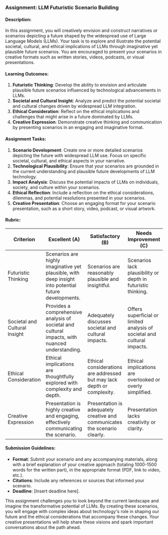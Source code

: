 ### Assignment: LLM Futuristic Scenario Building

#### Description:
In this assignment, you will creatively envision and construct narratives or scenarios depicting a future shaped by the widespread use of Large Language Models (LLMs). Your task is to explore and illustrate the potential societal, cultural, and ethical implications of LLMs through imaginative yet plausible future scenarios. You are encouraged to present your scenarios in creative formats such as written stories, videos, podcasts, or visual presentations.

#### Learning Outcomes:
1. **Futuristic Thinking**: Develop the ability to envision and articulate plausible future scenarios influenced by technological advancements in LLMs.
2. **Societal and Cultural Insight**: Analyze and predict the potential societal and cultural changes driven by widespread LLM integration.
3. **Ethical Consideration**: Reflect on the ethical implications and challenges that might arise in a future dominated by LLMs.
4. **Creative Expression**: Demonstrate creative thinking and communication by presenting scenarios in an engaging and imaginative format.

#### Assignment Tasks:
1. **Scenario Development**: Create one or more detailed scenarios depicting the future with widespread LLM use. Focus on specific societal, cultural, and ethical aspects in your narrative.
2. **Technological Plausibility**: Ensure that your scenarios are grounded in the current understanding and plausible future developments of LLM technology.
3. **Impact Analysis**: Discuss the potential impacts of LLMs on individuals, society, and culture within your scenarios.
4. **Ethical Reflection**: Include a reflection on the ethical considerations, dilemmas, and potential resolutions presented in your scenarios.
5. **Creative Presentation**: Choose an engaging format for your scenario presentation, such as a short story, video, podcast, or visual artwork.

#### Rubric:

| Criterion                | Excellent (A)                                                                                   | Satisfactory (B)                                                          | Needs Improvement (C)                                  |
|--------------------------|-------------------------------------------------------------------------------------------------|----------------------------------------------------------------------------|--------------------------------------------------------|
| Futuristic Thinking      | Scenarios are highly imaginative yet plausible, with deep insight into potential future developments. | Scenarios are reasonably plausible and insightful.                         | Scenarios lack plausibility or depth in futuristic thinking. |
| Societal and Cultural Insight | Provides a comprehensive analysis of societal and cultural impacts, with nuanced understanding.    | Adequately discusses societal and cultural impacts.                        | Offers superficial or limited analysis of societal and cultural impacts. |
| Ethical Consideration    | Ethical implications are thoughtfully explored with complexity and depth.                         | Ethical considerations are addressed but may lack depth or complexity.     | Ethical implications are overlooked or overly simplified.    |
| Creative Expression      | Presentation is highly creative and engaging, effectively communicating the scenario.             | Presentation is adequately creative and communicates the scenario clearly. | Presentation lacks creativity or clarity.                 |

#### Submission Guidelines:
- **Format**: Submit your scenario and any accompanying materials, along with a brief explanation of your creative approach (totaling 1000-1500 words for the written part), in the appropriate format (PDF, link to video, etc.).
- **Citations**: Include any references or sources that informed your scenario.
- **Deadline**: [Insert deadline here].

This assignment challenges you to look beyond the current landscape and imagine the transformative potential of LLMs. By creating these scenarios, you will engage with complex ideas about technology's role in shaping our future and the ethical considerations that accompany these changes. Your creative presentations will help share these visions and spark important conversations about the path ahead.
